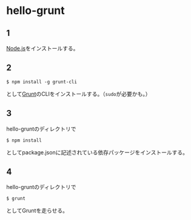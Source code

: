 hello-grunt
==========

1
----------

[Node.js](http://nodejs.org/)をインストールする。

2
----------

	$ npm install -g grunt-cli

として[Grunt](http://gruntjs.com/)のCLIをインストールする。（`sudo`が必要かも。）

3
----------

hello-gruntのディレクトリで

	$ npm install

としてpackage.jsonに記述されている依存パッケージをインストールする。

4
----------

hello-gruntのディレクトリで

	$ grunt

としてGruntを走らせる。
